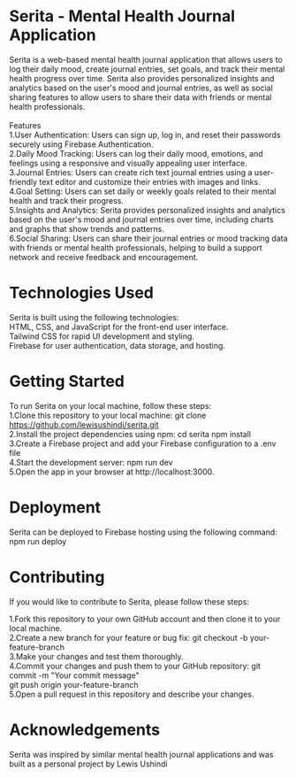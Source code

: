# Serita - Mental Health Journal Application
Serita is a web-based mental health journal application that allows users to log their daily mood, create journal entries, set goals, and track their mental health progress over time. Serita also provides personalized insights and analytics based on the user's mood and journal entries, as well as social sharing features to allow users to share their data with friends or mental health professionals.
</br>
</br>
Features 
</br>
1.User Authentication: Users can sign up, log in, and reset their passwords securely using Firebase Authentication.
</br>
2.Daily Mood Tracking: Users can log their daily mood, emotions, and feelings using a responsive and visually appealing user interface.
</br>
3.Journal Entries: Users can create rich text journal entries using a user-friendly text editor and customize their entries with images and links.
</br>
4.Goal Setting: Users can set daily or weekly goals related to their mental health and track their progress.
</br>
5.Insights and Analytics: Serita provides personalized insights and analytics based on the user's mood and journal entries over time, including charts and graphs that show trends and patterns.
</br>
6.Social Sharing: Users can share their journal entries or mood tracking data with friends or mental health professionals, helping to build a support network and receive feedback and encouragement.
</br>

# Technologies Used
Serita is built using the following technologies:
</br>
HTML, CSS, and JavaScript for the front-end user interface.
</br>
Tailwind CSS for rapid UI development and styling.
</br>
Firebase for user authentication, data storage, and hosting.
</br>

# Getting Started
To run Serita on your local machine, follow these steps:
</br>
1.Clone this repository to your local machine: git clone https://github.com/lewisushindi/serita.git
</br>
2.Install the project dependencies using npm: cd serita npm install 
</br>
3.Create a Firebase project and add your Firebase configuration to a .env file
</br>
4.Start the development server: npm run dev
</br>
5.Open the app in your browser at http://localhost:3000.
</br>

# Deployment
Serita can be deployed to Firebase hosting using the following command: npm run deploy

# Contributing
If you would like to contribute to Serita, please follow these steps:
</br>

1.Fork this repository to your own GitHub account and then clone it to your local machine.
</br>
2.Create a new branch for your feature or bug fix: git checkout -b your-feature-branch
</br>
3.Make your changes and test them thoroughly.
</br>
4.Commit your changes and push them to your GitHub repository: git commit -m "Your commit message" </br>
git push origin your-feature-branch
</br>
5.Open a pull request in this repository and describe your changes.

# Acknowledgements
Serita was inspired by similar mental health journal applications and was built as a personal project by Lewis Ushindi


